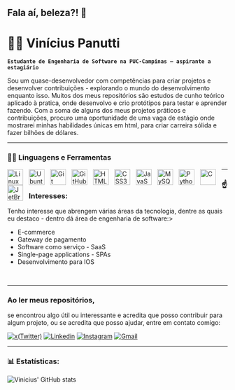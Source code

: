 ## Fala aí, beleza?! 👋

# 🌴🤖 Vinícius Panutti

**`Estudante de Engenharia de Software na PUC-Campinas — aspirante a estagiário`**

Sou um quase-desenvolvedor com competências para criar projetos e desenvolver contribuições - explorando o mundo do desenvolvimento enquanto isso. Muitos dos meus repositórios são estudos de cunho teórico aplicado à pratica, onde desenvolvo e crio protótipos para testar e aprender fazendo. Com a soma de alguns dos meus projetos práticos e contribuições, procuro uma oportunidade de uma vaga de estágio onde mostrarei minhas habilidades únicas em html, para criar carreira sólida e fazer bilhões de dólares.

---

### 🔧🧰 Linguagens e Ferramentas

<img align="left" title="Linux" width="36px" style="padding-right:10px;" src="https://cdn.jsdelivr.net/gh/devicons/devicon/icons/linux/linux-original.svg" />
<img align="left" title="Ubuntu" width="36px" style="padding-right:10px;" src="https://devicon-website.vercel.app/api/ubuntu/plain.svg?color=%23F04C10" />
<img align="left" title="Git" width="36px" style="padding-right:10px;" src="https://cdn.jsdelivr.net/gh/devicons/devicon/icons/git/git-original.svg" />
<img align="left" title="GitHub" width="36px" style="padding-right:10px;" src="https://devicon-website.vercel.app/api/github/original.svg?color=%23919191"/>
<img align="left" title="HTML5" width="36px" style="padding-right:10px;" src="https://cdn.jsdelivr.net/gh/devicons/devicon/icons/html5/html5-plain.svg" />
<img align="left" title="CSS3" width="36px" style="padding-right:10px;" src="https://cdn.jsdelivr.net/gh/devicons/devicon/icons/css3/css3-plain.svg" />
<img align="left" title="JavaScript" width="36px" style="padding-right:10px;" src="https://cdn.jsdelivr.net/gh/devicons/devicon/icons/javascript/javascript-plain.svg" />
<img align="left" title="MySQL" width="36px" style="padding-right:10px;" src="https://devicon-website.vercel.app/api/mysql/plain.svg?color=%232A8EB9" />
<img align="left" title="Python" width="36px" style="padding-right:10px;" src="https://cdn.jsdelivr.net/gh/devicons/devicon@latest/icons/python/python-original.svg" />
<img align="left" title="C" width="36px" style="padding-right:10px;" src="https://devicon-website.vercel.app/api/c/original.svg" />
<img align="left" title="JetBrain" width="36px" style="padding-right:10px;" src="https://devicon-website.vercel.app/api/jetbrains/original.svg" />

---

### ☝️ Interesses:

<p>Tenho interesse que abrengem várias áreas da tecnologia, dentre as quais eu destaco - dentro dá área de engenharia de software:></p>
<ul>
  <li>E-commerce</li>
  <li>Gateway de pagamento</li>
  <li>Software como serviço - SaaS</li>
  <li>Single-page applications - SPAs</li>
  <li>Desenvolvimento para IOS</li>
</ul>
<br/>

---

### Ao ler meus repositórios,
<p>se encontrou algo útil ou interessante e acredita que posso contribuir para algum projeto, ou se acredita que posso ajudar, entre em contato comigo:</p>
<p>
    <a href="https://x.com/PanuttiVinicius/" rel="nofollow" ><img title="x(Twitter)" style="max-width: 100%;" src="https://img.shields.io/twitter/url?url=https%3A%2F%2Fx.com%2FPanuttiVinicius"/></a>
    <a href="https://www.linkedin.com/in/viniciuspanutti/" rel="nofollow" ><img src="https://camo.githubusercontent.com/00d0ced8dd50c42167ab6d518ef53374adb3bc13b8435ed31c354692ead720a6/68747470733a2f2f696d672e736869656c64732e696f2f62616467652f4c696e6b6564496e2d626c75653f7374796c653d666c61742d737175617265266c6f676f3d6c696e6b6564696e266c6f676f436f6c6f723d7768697465" Tittle="LinkedIn" data-canonical-src="https://img.shields.io/badge/LinkedIn-blue?style=flat-square&amp;logo=linkedin&amp;logoColor=white" title="Linkedin" style="max-width: 100%;"></a>
    <a href="https://www.instagram.com/viniciuspanutti/" rel="nofollow" ><img src="https://camo.githubusercontent.com/1033d27317e49931d4f25e35f3737b7f3f51e7c4de85e6964db64a1c4d3f239c/68747470733a2f2f696d672e736869656c64732e696f2f62616467652f496e7374616772616d2d4534343035463f7374796c653d666c61742d737175617265266c6f676f3d696e7374616772616d266c6f676f436f6c6f723d7768697465" alt="Instagram" data-canonical-src="https://img.shields.io/badge/Instagram-E4405F?style=flat-square&amp;logo=instagram&amp;logoColor=white" title="Instagram" style="max-width: 100%;"></a>
    <a href="https://mail.google.com/mail/?view=cm&fs=1&to=viniciuspanutti@gmail.com" rel="nofollow" ><img src="https://camo.githubusercontent.com/07b6e5ad03d242f8c09fbc25d6d01d7b508c0a55330cd2f5c51e9d2f19a873cc/68747470733a2f2f696d672e736869656c64732e696f2f62616467652f476d61696c2d7265643f7374796c653d666c61742d737175617265266c6f676f3d676d61696c266c6f676f436f6c6f723d7768697465" alt="Gmail" data-canonical-src="https://img.shields.io/badge/Gmail-red?style=flat-square&amp;logo=gmail&amp;logoColor=white" title="Gmail" style="max-width: 100%;"></a>
</p>
<!--<p>Acesse também a documentação e anotações de como desenvolvi os projetos:</p>
    a - documentação por blog (para projetos)-->


---

### 📊 Estatísticas:

![Vinicius' GitHub stats](https://github-readme-stats.vercel.app/api?username=viniciuspanutti&show_icons=true&theme=gruvbox)
